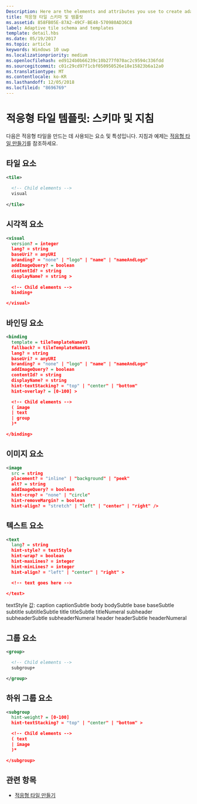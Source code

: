 ```yaml
---
Description: Here are the elements and attributes you use to create adaptive tiles.
title: 적응형 타일 스키마 및 템플릿
ms.assetid: 858FB05E-87A2-49CF-BE48-570980AD36C8
label: Adaptive tile schema and templates
template: detail.hbs
ms.date: 05/19/2017
ms.topic: article
keywords: Windows 10 uwp
ms.localizationpriority: medium
ms.openlocfilehash: ed9124b0b66239c10b277f070ac2c9594c336fdd
ms.sourcegitcommit: c01c29cd97f1cbf050950526e18e15823b6a12a0
ms.translationtype: MT
ms.contentlocale: ko-KR
ms.lasthandoff: 12/05/2018
ms.locfileid: "8696769"
---
```

# <a name="adaptive-tile-templates-schema-and-guidance"></a>적응형 타일 템플릿: 스키마 및 지침

 

다음은 적응형 타일을 만드는 데 사용되는 요소 및 특성입니다. 지침과 예제는 [적응형 타일 만들기](create-adaptive-tiles.md)를 참조하세요.

## <a name="tile-element"></a>타일 요소


``` xml
<tile>
  
  <!-- Child elements -->
  visual
  
</tile>
```

## <a name="visual-element"></a>시각적 요소


``` xml
<visual
  version? = integer
  lang? = string
  baseUri? = anyURI
  branding? = "none" | "logo" | "name" | "nameAndLogo"
  addImageQuery? = boolean
  contentId? = string
  displayName? = string >
    
  <!-- Child elements -->
  binding+

</visual>
```

## <a name="binding-element"></a>바인딩 요소


``` xml
<binding
  template = tileTemplateNameV3
  fallback? = tileTemplateNameV1
  lang? = string
  baseUri? = anyURI
  branding? = "none" | "logo" | "name" | "nameAndLogo"
  addImageQuery? = boolean
  contentId? = string
  displayName? = string
  hint-textStacking? = "top" | "center" | "bottom"
  hint-overlay? = [0-100] >

  <!-- Child elements -->
  ( image
  | text
  | group
  )*

</binding>
```

## <a name="image-element"></a>이미지 요소


``` xml
<image
  src = string
  placement? = "inline" | "background" | "peek"
  alt? = string
  addImageQuery? = boolean
  hint-crop? = "none" | "circle"
  hint-removeMargin? = boolean
  hint-align? = "stretch" | "left" | "center" | "right" />
```

## <a name="text-element"></a>텍스트 요소


``` xml
<text
  lang? = string
  hint-style? = textStyle
  hint-wrap? = boolean
  hint-maxLines? = integer
  hint-minLines? = integer
  hint-align? = "left" | "center" | "right" >

  <!-- text goes here -->

</text>
```

textStyle 값: caption captionSubtle body bodySubtle base baseSubtle subtitle subtitleSubtle title titleSubtle titleNumeral subheader subheaderSubtle subheaderNumeral header headerSubtle headerNumeral

## <a name="group-element"></a>그룹 요소


``` xml
<group>

  <!-- Child elements -->
  subgroup+

</group>
```

## <a name="subgroup-element"></a>하위 그룹 요소


``` xml
<subgroup
  hint-weight? = [0-100]
  hint-textStacking? = "top" | "center" | "bottom" >

  <!-- Child elements -->
  ( text
  | image
  )*

</subgroup>
```

## <a name="related-topics"></a>관련 항목


* [적응형 타일 만들기](create-adaptive-tiles.md)
 

 




